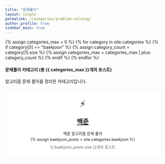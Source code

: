 ```yaml
---
title: "문제풀이"
layout: single
permalink: /categories/problem-solving/
author_profile: true
sidebar_main: true
---
```


{% assign categories_max = 0 %}
{% for category in site.categories %}
  {% if category[0] == "baekjoon" %}
    {% assign category_count = category[1].size %}
    {% assign categories_max = categories_max | plus: category_count %}
  {% endif %}
{% endfor %}

<div class="notice">
  <h4>문제풀이 카테고리 (총 {{ categories_max }}개의 포스트)</h4>
  <p>알고리즘 문제 풀이를 정리한 카테고리입니다.</p>
</div>

<div class="grid__wrapper">
  <!-- 백준 카테고리 -->
  <div class="grid__item" style="padding: 2em; text-align: center; border: 1px solid #f2f3f3; border-radius: 4px; margin-bottom: 1em; background: white;">
    <div style="font-size: 2em; margin-bottom: 0.5em;">⚡</div>
    <div class="archive__item">
      <h2 class="archive__item-title no_toc" itemprop="headline" style="margin: 0 0 10px 0; padding-bottom: 0.3em;">
        <a href="/categories/baekjoon" rel="permalink">백준</a>
      </h2>
      <div class="archive__item-excerpt" style="margin-top: 0.5em; font-size: 0.9em; line-height: 1.5;">
        <p style="margin: 0;">백준 알고리즘 문제 풀이</p>
        {% assign baekjoon_posts = site.categories.baekjoon %}
        <p style="margin: 0.5em 0 0 0; color: #666;">{{ baekjoon_posts.size }}개의 포스트</p>
      </div>
    </div>
  </div>
</div> 